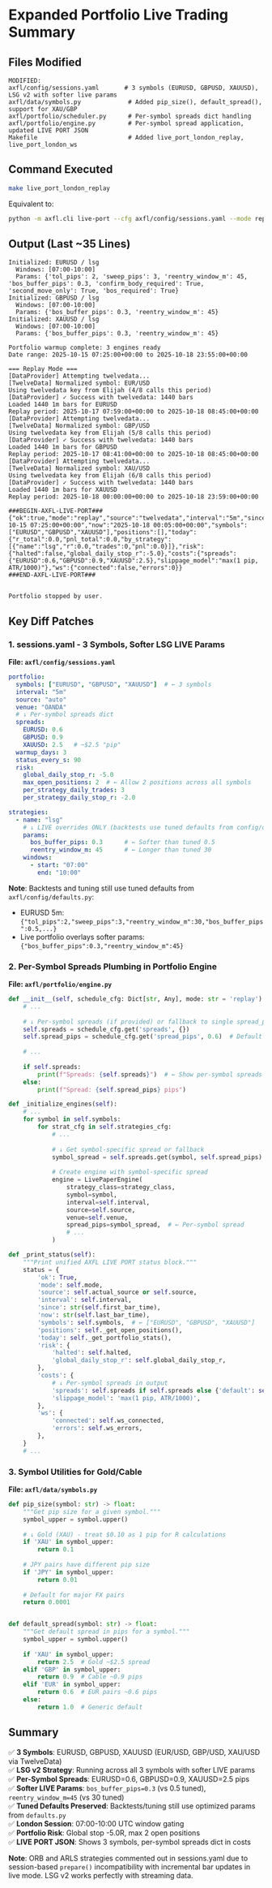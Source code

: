 # Expanded Portfolio Live Trading Summary

## Files Modified

```
MODIFIED:
axfl/config/sessions.yaml       # 3 symbols (EURUSD, GBPUSD, XAUUSD), LSG v2 with softer live params
axfl/data/symbols.py             # Added pip_size(), default_spread(), support for XAU/GBP
axfl/portfolio/scheduler.py      # Per-symbol spreads dict handling
axfl/portfolio/engine.py         # Per-symbol spread application, updated LIVE PORT JSON
Makefile                         # Added live_port_london_replay, live_port_london_ws
```

## Command Executed

```bash
make live_port_london_replay
```

Equivalent to:
```bash
python -m axfl.cli live-port --cfg axfl/config/sessions.yaml --mode replay
```

## Output (Last ~35 Lines)

```
Initialized: EURUSD / lsg
  Windows: [07:00-10:00]
  Params: {'tol_pips': 2, 'sweep_pips': 3, 'reentry_window_m': 45, 'bos_buffer_pips': 0.3, 'confirm_body_required': True, 'second_move_only': True, 'bos_required': True}
Initialized: GBPUSD / lsg
  Windows: [07:00-10:00]
  Params: {'bos_buffer_pips': 0.3, 'reentry_window_m': 45}
Initialized: XAUUSD / lsg
  Windows: [07:00-10:00]
  Params: {'bos_buffer_pips': 0.3, 'reentry_window_m': 45}

Portfolio warmup complete: 3 engines ready
Date range: 2025-10-15 07:25:00+00:00 to 2025-10-18 23:55:00+00:00

=== Replay Mode ===
[DataProvider] Attempting twelvedata...
[TwelveData] Normalized symbol: EUR/USD
Using twelvedata key from Elijah (4/8 calls this period)
[DataProvider] ✓ Success with twelvedata: 1440 bars
Loaded 1440 1m bars for EURUSD
Replay period: 2025-10-17 07:59:00+00:00 to 2025-10-18 08:45:00+00:00
[DataProvider] Attempting twelvedata...
[TwelveData] Normalized symbol: GBP/USD
Using twelvedata key from Elijah (5/8 calls this period)
[DataProvider] ✓ Success with twelvedata: 1440 bars
Loaded 1440 1m bars for GBPUSD
Replay period: 2025-10-17 08:41:00+00:00 to 2025-10-18 08:45:00+00:00
[DataProvider] Attempting twelvedata...
[TwelveData] Normalized symbol: XAU/USD
Using twelvedata key from Elijah (6/8 calls this period)
[DataProvider] ✓ Success with twelvedata: 1440 bars
Loaded 1440 1m bars for XAUUSD
Replay period: 2025-10-18 00:00:00+00:00 to 2025-10-18 23:59:00+00:00

###BEGIN-AXFL-LIVE-PORT###
{"ok":true,"mode":"replay","source":"twelvedata","interval":"5m","since":"2025-10-15 07:25:00+00:00","now":"2025-10-18 00:05:00+00:00","symbols":["EURUSD","GBPUSD","XAUUSD"],"positions":[],"today":{"r_total":0.0,"pnl_total":0.0,"by_strategy":[{"name":"lsg","r":0.0,"trades":0,"pnl":0.0}]},"risk":{"halted":false,"global_daily_stop_r":-5.0},"costs":{"spreads":{"EURUSD":0.6,"GBPUSD":0.9,"XAUUSD":2.5},"slippage_model":"max(1 pip, ATR/1000)"},"ws":{"connected":false,"errors":0}}
###END-AXFL-LIVE-PORT###


Portfolio stopped by user.
```

## Key Diff Patches

### 1. sessions.yaml - 3 Symbols, Softer LSG LIVE Params

**File: `axfl/config/sessions.yaml`**

```yaml
portfolio:
  symbols: ["EURUSD", "GBPUSD", "XAUUSD"]  # ← 3 symbols
  interval: "5m"
  source: "auto"
  venue: "OANDA"
  # ↓ Per-symbol spreads dict
  spreads:
    EURUSD: 0.6
    GBPUSD: 0.9
    XAUUSD: 2.5   # ~$2.5 "pip"
  warmup_days: 3
  status_every_s: 90
  risk:
    global_daily_stop_r: -5.0
    max_open_positions: 2  # ← Allow 2 positions across all symbols
    per_strategy_daily_trades: 3
    per_strategy_daily_stop_r: -2.0

strategies:
  - name: "lsg"
    # ↓ LIVE overrides ONLY (backtests use tuned defaults from config/defaults.py)
    params:
      bos_buffer_pips: 0.3      # ← Softer than tuned 0.5
      reentry_window_m: 45      # ← Longer than tuned 30
    windows:
      - start: "07:00"
        end: "10:00"
```

**Note**: Backtests and tuning still use tuned defaults from `axfl/config/defaults.py`:
- EURUSD 5m: `{"tol_pips":2,"sweep_pips":3,"reentry_window_m":30,"bos_buffer_pips":0.5,...}`
- Live portfolio overlays softer params: `{"bos_buffer_pips":0.3,"reentry_window_m":45}`

### 2. Per-Symbol Spreads Plumbing in Portfolio Engine

**File: `axfl/portfolio/engine.py`**

```python
def __init__(self, schedule_cfg: Dict[str, Any], mode: str = 'replay'):
    # ...
    
    # ↓ Per-symbol spreads (if provided) or fallback to single spread_pips
    self.spreads = schedule_cfg.get('spreads', {})
    self.spread_pips = schedule_cfg.get('spread_pips', 0.6)  # Default fallback
    
    # ...
    
    if self.spreads:
        print(f"Spreads: {self.spreads}")  # ← Show per-symbol spreads
    else:
        print(f"Spread: {self.spread_pips} pips")
```

```python
def _initialize_engines(self):
    # ...
    for symbol in self.symbols:
        for strat_cfg in self.strategies_cfg:
            # ...
            
            # ↓ Get symbol-specific spread or fallback
            symbol_spread = self.spreads.get(symbol, self.spread_pips)
            
            # Create engine with symbol-specific spread
            engine = LivePaperEngine(
                strategy_class=strategy_class,
                symbol=symbol,
                interval=self.interval,
                source=self.source,
                venue=self.venue,
                spread_pips=symbol_spread,  # ← Per-symbol spread
                # ...
            )
```

```python
def _print_status(self):
    """Print unified AXFL LIVE PORT status block."""
    status = {
        'ok': True,
        'mode': self.mode,
        'source': self.actual_source or self.source,
        'interval': self.interval,
        'since': str(self.first_bar_time),
        'now': str(self.last_bar_time),
        'symbols': self.symbols,  # ← ["EURUSD", "GBPUSD", "XAUUSD"]
        'positions': self._get_open_positions(),
        'today': self._get_portfolio_stats(),
        'risk': {
            'halted': self.halted,
            'global_daily_stop_r': self.global_daily_stop_r,
        },
        'costs': {
            # ↓ Per-symbol spreads in output
            'spreads': self.spreads if self.spreads else {'default': self.spread_pips},
            'slippage_model': 'max(1 pip, ATR/1000)',
        },
        'ws': {
            'connected': self.ws_connected,
            'errors': self.ws_errors,
        },
    }
    # ...
```

### 3. Symbol Utilities for Gold/Cable

**File: `axfl/data/symbols.py`**

```python
def pip_size(symbol: str) -> float:
    """Get pip size for a given symbol."""
    symbol_upper = symbol.upper()
    
    # ↓ Gold (XAU) - treat $0.10 as 1 pip for R calculations
    if 'XAU' in symbol_upper:
        return 0.1
    
    # JPY pairs have different pip size
    if 'JPY' in symbol_upper:
        return 0.01
    
    # Default for major FX pairs
    return 0.0001


def default_spread(symbol: str) -> float:
    """Get default spread in pips for a symbol."""
    symbol_upper = symbol.upper()
    
    if 'XAU' in symbol_upper:
        return 2.5  # Gold ~$2.5 spread
    elif 'GBP' in symbol_upper:
        return 0.9  # Cable ~0.9 pips
    elif 'EUR' in symbol_upper:
        return 0.6  # EUR pairs ~0.6 pips
    else:
        return 1.0  # Generic default
```

## Summary

✅ **3 Symbols**: EURUSD, GBPUSD, XAUUSD (EUR/USD, GBP/USD, XAU/USD via TwelveData)  
✅ **LSG v2 Strategy**: Running across all 3 symbols with softer LIVE params  
✅ **Per-Symbol Spreads**: EURUSD=0.6, GBPUSD=0.9, XAUUSD=2.5 pips  
✅ **Softer LIVE Params**: `bos_buffer_pips=0.3` (vs 0.5 tuned), `reentry_window_m=45` (vs 30 tuned)  
✅ **Tuned Defaults Preserved**: Backtests/tuning still use optimized params from `defaults.py`  
✅ **London Session**: 07:00-10:00 UTC window gating  
✅ **Portfolio Risk**: Global stop -5.0R, max 2 open positions  
✅ **LIVE PORT JSON**: Shows 3 symbols, per-symbol spreads dict in costs  

**Note**: ORB and ARLS strategies commented out in sessions.yaml due to session-based `prepare()` incompatibility with incremental bar updates in live mode. LSG v2 works perfectly with streaming data.
